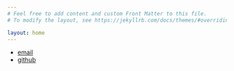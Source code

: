 ```yaml
---
# Feel free to add content and custom Front Matter to this file.
# To modify the layout, see https://jekyllrb.com/docs/themes/#overriding-theme-defaults

layout: home
---
```

- [email](mailto:tony@antoniobird.com)
- [github](https://github.com/tonybird)

